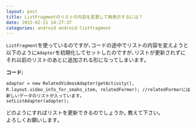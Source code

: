 ```yaml
---
layout: post
title: ListFragmentのリストの内容を変更して再表示するには？
date: 2015-02-21 14:27:37
categories: android android-listfragment
---
```

<!-- {% raw %} -->
<p><code>ListFragment</code>を使っているのですが､コードの途中でリストの内容を変えようと以下のように<code>Adapter</code>を初期化してセットしたのですが､リストが更新されずにそれ以前のリストのあとに追加される形になってしまいます｡</p>

<p><strong>コード:</strong></p>

<pre><code>adapter = new RelatedVideosAdapter(getActivity(), R.layout.video_info_for_smaho_item, relatedFormer); //relatedFormarには新しいデータのリストが入っています｡
setListAdapter(adapter);
</code></pre>

<p>どのようにすればリストを更新できるのでしょうか｡  教えて下さい｡  <br>
よろしくお願いします｡</p>
<!-- {% endraw %} -->
